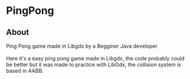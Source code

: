 # PingPong
## About
Ping Pong game made in Libgdx by a Begginer Java developer <br /> <br />
Here it's a easy ping pong game made in Libgdx, the code probably could be better but it was made to practice with LibGdx, the collision system is based in AABB. 
